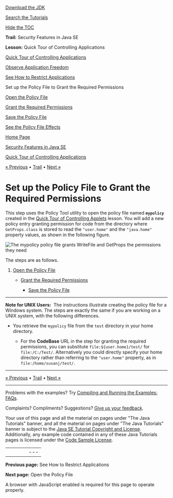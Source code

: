 [Download
the JDK](http://java.sun.com/javase/6/download.jsp)
  
[Search the
Tutorials](../../search.html)
  
[Hide the TOC](javascript:toggleLeft())

**Trail:** Security Features in Java SE
  
**Lesson:** Quick Tour of Controlling Applications

[Quick Tour of Controlling Applications](index.html)

[Observe Application Freedom](step1.html)

[See How to Restrict Applications](step2.html)

Set up the Policy File to Grant the Required Permissions

[Open the Policy File](wstep1.html)

[Grant the Required Permissions](wstep2.html)

[Save the Policy File](wstep3.html)

[See the Policy File Effects](step4.html)

[Home Page](../../index.html)
>
[Security Features in Java SE](../index.html)
>
[Quick Tour of Controlling Applications](index.html)

[« Previous](step2.html) • [Trail](../TOC.html) • [Next »](wstep1.html)

# Set up the Policy File to Grant the Required Permissions

This step uses the Policy Tool utility to open the policy file
named **`mypolicy`** created in the
[Quick Tour of Controlling Applets](../tour1/index.html)
lesson. You will add a new policy entry
granting permission for code from the
directory where `GetProps.class` is stored
to read the `"user.home"` and the
`"java.home"` property values,
as shown in the following figure.

![The mypolicy policy file grants WriteFile and GetProps the permissions they need  ](../../figures/security/step4.gif)

The steps are as follows.

1. [Open the Policy File](wstep1.html)

   - [Grant the Required Permissions](wstep2.html)

     - [Save the Policy File](wstep3.html)

---

**Note for UNIX Users:**  The instructions illustrate creating
the policy file for a Windows system.
The steps are exactly the same if you are working on a UNIX system,
with the following differences.

* You
  retrieve the `mypolicy` file from the `test` directory in your
  home directory.

  * For the **CodeBase** URL in the step for granting the
    required permissions, you can substitute
    `file:${user.home}/test/` for
    `file:/C:/Test/`.
    Alternatively you could directly specify your home directory
    rather than referring to the `"user.home"` property,
    as in `file:/home/susanj/test/`.

---

[« Previous](step2.html)
•
[Trail](../TOC.html)
•
[Next »](wstep1.html)

---

Problems with the examples? Try [Compiling and Running
the Examples: FAQs](../../information/run-examples.html).
  
Complaints? Compliments? Suggestions? [Give
us your feedback](http://download.oracle.com/javase/feedback.html).

Your use of this page and all the material on pages under "The Java Tutorials" banner,
and all the material on pages under "The Java Tutorials" banner is subject to the [Java SE Tutorial Copyright
and License](../../information/license.html).
Additionally, any example code contained in any of these Java
Tutorials pages is licensed under the
[Code
Sample License](http://developers.sun.com/license/berkeley_license.html).

|  |  |  |  |  |
| --- | --- | --- | --- | --- |
| |  |  | | --- | --- | | duke image | Oracle logo | | [About Oracle](http://www.oracle.com/us/corporate/index.html) | [Oracle Technology Network](http://www.oracle.com/technology/index.html) | [Terms of Service](https://www.samplecode.oracle.com/servlets/CompulsoryClickThrough?type=TermsOfService) | Copyright © 1995, 2011 Oracle and/or its affiliates. All rights reserved. |

**Previous page:** See How to Restrict Applications
  
**Next page:** Open the Policy File




A browser with JavaScript enabled is required for this page to operate properly.
